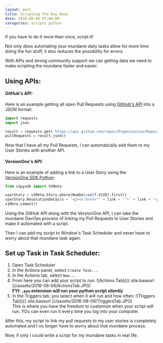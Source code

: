 ```yaml
---
layout: post
title: Scripting the Day Away
date: 2018-08-06 07:00:00
categories: scripts python
---
```


If you have to do it more than once, script it!  

Not only does automating your mundane daily tasks allow for more time doing the fun stuff, it also reduces the possibility for errors.

With APIs and strong community support we can getting data we need to make scripting the mundane faster and easier.

## Using APIs:

#### GitHub's API:

Here is an example getting all open Pull Requests using [GitHub's API](https://developer.github.com/v3/) into a JSON format:
```python
import requests
import json

result = requests.get('https://api.github.com/repos/Organization/Repository/pulls?state=open', auth=(username, password))
pullRequests = result.json()

```
Now that I have all my Pull Requests, I can automatically add them to my User Stories with another API.

#### VersionOne's API:

Here is an example of adding a link to a User Story using the [VersionOne.SDK.Python](https://github.com/versionone/VersionOne.SDK.Python):
```python
from v1pysdk import V1Meta

userStory = v1Meta.Story.where(Number=self.V1ID).first()
userStory.ResolutionDetails = '<p><a href="' + link + '">' + link + '</p>'
v1Meta.commit()
```

Using the GitHub API along with the VersionOne API, I can take the mundane DevOps process of linking my Pull Requests to User Stories and make it automated with a script.

Then I can add my script to Window's Task Scheduler and never have to worry about that mundane task again.

## Set up Task in Task Scheduler:

1. Open Task Scheduler
1. In the Actions panel, select `Create Task...`
1. In the Actions tab, select `New...`
1. From here you can add your script to run:
![Actions Tab]({{ site.baseurl }}/assets/2018-08-06/ActionsTab.JPG)  
**FYI: `.pyw` extension will run your python script silently**
1. In the Triggers tab, you select when it will run and how often:
![Triggers Tab]({{ site.baseurl }}/assets/2018-08-06/TriggersTab.JPG)  
This is where you have the freedom to customize when your script will run.
YOu can even run it every time you log into your computer.

After this, my script to link my pull requests to my user stories is completely automated and I no longer have to worry about that mundane process.

Now, if only I could write a script for my mundane tasks in real life.